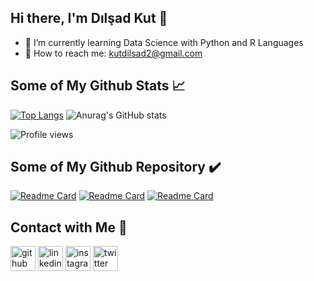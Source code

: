 ## Hi there, I'm Dılşad Kut 👋

- :palm_tree: I’m currently learning Data Science with Python and R Languages
- :email: How to reach me: kutdilsad2@gmail.com

## Some of My Github Stats :chart_with_upwards_trend:

[![Top Langs](https://github-readme-stats.vercel.app/api/top-langs/?username=dilsadkut&show_icons=true&theme=tokyonight&count_private=true)](https://github.com/anuraghazra/github-readme-stats)
![Anurag's GitHub stats](https://github-readme-stats.vercel.app/api?username=dilsadkut&show_icons=true&theme=tokyonight&count_private=true)


![Profile views](https://komarev.com/ghpvc/?username=dilsadkut&color=blue)

## Some of My Github Repository ✔️

[![Readme Card](https://github-readme-stats.vercel.app/api/pin/?username=dilsadkut&repo=PythonBasics)](https://github.com/anuraghazra/github-readme-stats)
[![Readme Card](https://github-readme-stats.vercel.app/api/pin/?username=dilsadkut&repo=PythonTraining)](https://github.com/anuraghazra/github-readme-stats)
[![Readme Card](https://github-readme-stats.vercel.app/api/pin/?username=dilsadkut&repo=PythonWorkshop)](https://github.com/anuraghazra/github-readme-stats)

## Contact with Me :speech_balloon:

[<img src='https://cdn.jsdelivr.net/npm/simple-icons@3.0.1/icons/github.svg' alt='github' height='40'>](https://github.com/dilsadkut)  [<img src='https://cdn.jsdelivr.net/npm/simple-icons@3.0.1/icons/linkedin.svg' alt='linkedin' height='40'>](https://www.linkedin.com/in/dilsadkut/)  [<img src='https://cdn.jsdelivr.net/npm/simple-icons@3.0.1/icons/instagram.svg' alt='instagram' height='40'>](https://www.instagram.com/dilsadkut/)  [<img src='https://cdn.jsdelivr.net/npm/simple-icons@3.0.1/icons/twitter.svg' alt='twitter' height='40'>](https://twitter.com/dilsadkut)  

